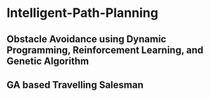 # Intelligent-Path-Planning
## Obstacle Avoidance using Dynamic Programming, Reinforcement Learning, and Genetic Algorithm
## GA based Travelling Salesman
